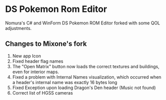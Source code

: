 # DS Pokemon Rom Editor

Nomura's C# and WinForm DS Pokemon ROM Editor forked with some QOL adjustments.

## Changes to Mixone's fork

1. New app Icon
2. Fixed header flag names
3. The "Open Matrix" button now loads the correct textures and buildings, even for interior maps.
4. Fixed a problem with Internal Names visualization, which occurred when a header's internal name was exactly 16 bytes long
5. Fixed Exception upon loading Dragon's Den header (Music not found)
6. Correct list of HGSS cameras
